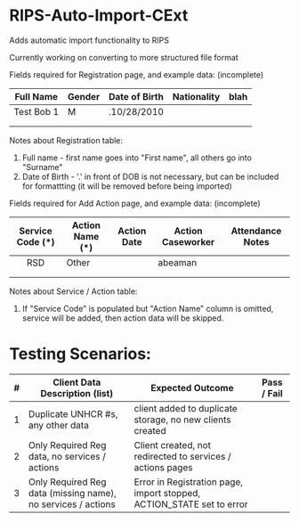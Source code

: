 # RIPS-Auto-Import-CExt
Adds automatic import functionality to RIPS

Currently working on converting to more structured file format

Fields required for Registration page, and example data: (incomplete)

| Full Name | Gender | Date of Birth | Nationality | blah |
|-----------|--------|---------------|-------------|------|
|Test Bob 1 |    M   |  .10/28/2010  |             |      |
|           |        |               |             |      |
|           |        |               |             |      |

Notes about Registration table:
1) Full name - first name goes into "First name", all others go into "Surname"
2) Date of Birth - '.' in front of DOB is not necessary, but can be included for formattting (it will be removed before being imported)

Fields required for Add Action page, and example data: (incomplete)

| Service Code (*) | Action Name (*) | Action Date | Action Caseworker | Attendance Notes |
|:----------------:|-----------------|-------------|-------------------|------------------|
|        RSD       | Other           |             | abeaman           |                  |
|                  |                 |             |                   |                  |
|                  |                 |             |                   |                  |

Notes about Service / Action table:
1) If "Service Code" is populated but "Action Name" column is omitted, service will be added, then action data will be skipped.

# Testing Scenarios:
|#| Client Data Description (list) |Expected Outcome| Pass / Fail |
|-|------------------------------|----------------|-------------|
|1|Duplicate UNHCR #s, any other data|client added to duplicate storage, no new clients created||
|2|Only Required Reg data, no services / actions|Client created, not redirected to services / actions pages||
|3|Only Required Reg data (missing name), no services / actions|Error in Registration page, import stopped, ACTION_STATE set to error||
